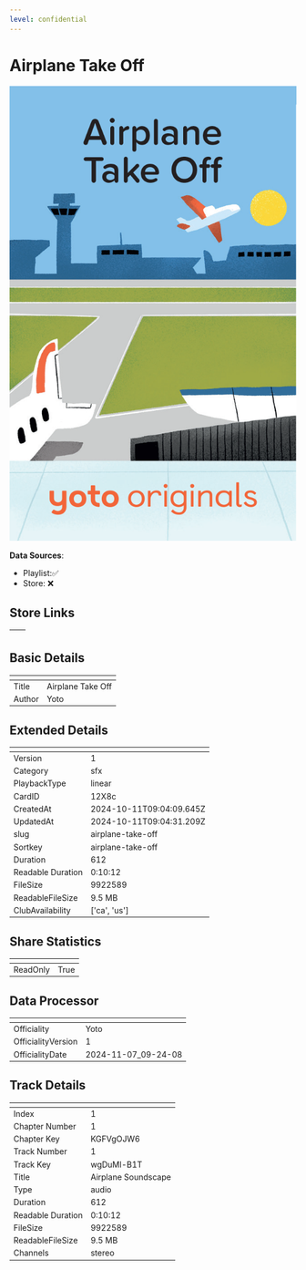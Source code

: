 ```yaml
---
level: confidential
---
```

# Airplane Take Off 

![card_[12X8c].png](../../img/cards/card_[12X8c].png)

**Data Sources**: 

- Playlist:✅
- Store: ❌


## Store Links

| <!-- --> | <!-- --> |
| - | - |


## Basic Details

| <!-- --> | <!-- --> |
| - | - |
| Title | Airplane Take Off  |
| Author | Yoto |


## Extended Details

| <!-- --> | <!-- --> |
| - | - |
| Version | 1 |
| Category | sfx |
| PlaybackType | linear |
| CardID | 12X8c |
| CreatedAt | 2024-10-11T09:04:09.645Z |
| UpdatedAt | 2024-10-11T09:04:31.209Z |
| slug | airplane-take-off |
| Sortkey | airplane-take-off |
| Duration | 612 |
| Readable Duration | 0:10:12 |
| FileSize | 9922589 |
| ReadableFileSize | 9.5 MB |
| ClubAvailability | ['ca', 'us'] |


## Share Statistics

| <!-- --> | <!-- --> |
| - | - |
| ReadOnly | True |


## Data Processor

| <!-- --> | <!-- --> |
| - | - |
| Officiality | Yoto
| OfficialityVersion | 1
| OfficialityDate | 2024-11-07_09-24-08


## Track Details

| <!-- --> | <!-- --> |
| - | - |
| Index | 1 |
| Chapter Number | 1 |
| Chapter Key | KGFVgOJW6 |
| Track Number | 1 |
| Track Key | wgDuMl-B1T |
| Title | Airplane Soundscape  |
| Type | audio |
| Duration | 612 |
| Readable Duration | 0:10:12 |
| FileSize | 9922589 |
| ReadableFileSize | 9.5 MB |
| Channels | stereo |

